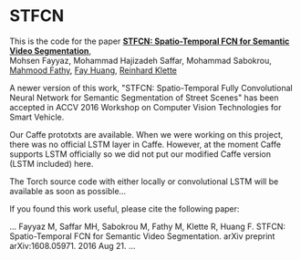# STFCN
This is the code for the paper
**[STFCN: Spatio-Temporal FCN for Semantic Video Segmentation](https://arxiv.org/abs/1608.05971)**,
<br>
Mohsen Fayyaz,
Mohammad Hajizadeh Saffar,
Mohammad Sabokrou,
[Mahmood Fathy](http://mahfathy.iust.ac.ir/index.php/en/),
[Fay Huang](http://csie.niu.edu.tw/web/fay/),
[Reinhard Klette](http://www.aut.ac.nz/profiles/reinhard-klette)
<br>

A newer version of this work, "STFCN: Spatio-Temporal Fully Convolutional Neural Network for Semantic Segmentation of Street Scenes" has been accepted in ACCV 2016 Workshop on Computer Vision Technologies for Smart Vehicle.

Our Caffe prototxts are available. When we were working on this project, there was no official LSTM layer in Caffe. However, at the moment Caffe supports LSTM officially so we did not put our modified Caffe version (LSTM included) here.

The Torch source code with either locally or convolutional LSTM will be available as soon as possible...

If you found this work useful, please cite the following paper:

...
Fayyaz M, Saffar MH, Sabokrou M, Fathy M, Klette R, Huang F. STFCN: Spatio-Temporal FCN for Semantic Video Segmentation. arXiv preprint arXiv:1608.05971. 2016 Aug 21.
...
